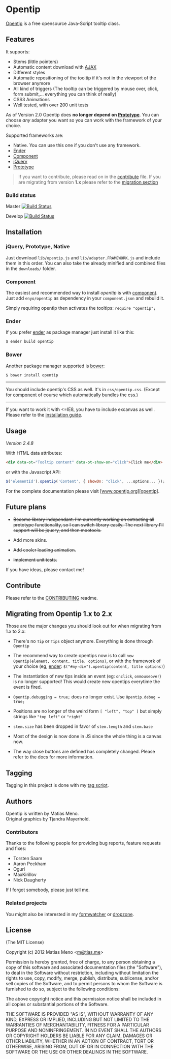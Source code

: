 Opentip
=======

[Opentip][opentip] is a free opensource Java-Script tooltip class.


Features
--------

It supports:

- Stems (little pointers)
- Automatic content download with [AJAX][ajax]
- Different styles
- Automatic repositioning of the tooltip if it's not in the viewport of the browser anymore
- All kind of triggers (The tooltip can be triggered by mouse over, click, form submit,... everything you can think of really)
- CSS3 Animations
- Well tested, with over 200 unit tests

As of Version 2.0 Opentip does **no longer depend on [Prototype]**. You can choose
*any* adapter you want so you can work with the framework of your choice.

Supported frameworks are:

- Native. You can use this one if you don't use any framework.
- [Ender]
- [Component]
- [jQuery]
- [Prototype]


> If you want to contribute, please read on in the [contribute](https://github.com/enyo/opentip/blob/master/CONTRIBUTING.md)
> file. If you are migrating from version **1.x** please refer to the
> [migration section](#migrating-from-opentip-1x-to-2x)

### Build status

Master [![Build Status](https://travis-ci.org/enyo/opentip.png?branch=master)](https://travis-ci.org/enyo/opentip)  

Develop [![Build Status](https://travis-ci.org/enyo/opentip.png?branch=develop)](https://travis-ci.org/enyo/opentip) 


Installation
------------

### jQuery, Prototype, Native

Just download `lib/opentip.js` and `lib/adapter.FRAMEWORK.js` and include them
in this order. You can also take the already minified and combined files in the
`downloads/` folder.

### Component

The easiest and recommended way to install *opentip* is with [component]. Just
add `enyo/opentip` as dependency in your `component.json` and rebuild it.

Simply requiring opentip then activates the tooltips: `require "opentip";`


### Ender

If you prefer [ender] as package manager just install it like this:

```bash
$ ender build opentip
```

### Bower

Another package manager supported is [bower]:

```bash
$ bower install opentip
```

* * *

You should include opentip's CSS as well. It's in `css/opentip.css`. (Except
for [component] of course which automatically bundles the css.)

* * *

If you want to work it with <=IE8, you have to include excanvas as well. Please
refer to the [installation guide](http://www.opentip.org/installation.html).

Usage
-----

*Version 2.4.8*

With HTML data attributes:

```html
<div data-ot="Tooltip content" data-ot-show-on="click">Click me</div>
```

or with the Javascript API:

```js
$('elementId').opentip('Content', { showOn: "click", ...options... });
```

For the complete documentation please visit [www.opentip.org][opentip].


Future plans
------------

- ~~Become library independant. I'm currently working on
  extracting all prototype functionality, so I can switch library easily. The
  next library   I'll support will be jquery, and then mootools.~~

- Add more skins.

- ~~Add cooler loading animation.~~

- ~~Implement unit tests.~~


If you have ideas, please contact me!


Contribute
----------

Please refer to the [CONTRIBUTING](https://github.com/enyo/opentip/blob/develop/CONTRIBUTING.md) readme.



Migrating from Opentip 1.x to 2.x
---------------------------------

Those are the major changes you should look out for when migrating from 1.x to 2.x:

- There's no `Tip` or `Tips` object anymore. Everything is done through
  `Opentip`

- The recommend way to create opentips now is to call
  `new Opentip(element, content, title, options)`, or with the framework of
  your choice (eg, [ender]: `$("#my-div").opentip(content, title options)`)

- The instantiation of new tips inside an event (eg: `onclick`, `onmouseover`)
  is no   longer supported! This would create new opentips everytime the event
  is fired.

- `Opentip.debugging = true;` does no longer exist. Use `Opentip.debug = true;`

- Positions are no longer of the weird form `[ "left", "top" ]` but simply
  strings   like `"top left"` or `"right"`

- `stem.size` has been dropped in favor of `stem.length` and `stem.base`

- Most of the design is now done in JS since the whole thing is a canvas now.

- The way close buttons are defined has completely changed. Please refer to the
  docs for more information.

Tagging
-------

Tagging in this project is done with my [tag script](http://github.com/enyo/tag).


Authors
-------

Opentip is written by Matias Meno.<br>
Original graphics by Tjandra Mayerhold.

### Contributors

Thanks to the following people for providing bug reports, feature requests and fixes:

- Torsten Saam
- Aaron Peckham
- Oguri
- MaxKirillov
- Nick Daugherty

If I forgot somebody, please just tell me.

### Related projects

You might also be interested in my [formwatcher](http://www.formwatcher.org/) or
[dropzone](http://www.dropzonejs.com/).

License
-------
(The MIT License)

Copyright (c) 2012 Matias Meno &lt;m@tias.me&gt;<br>

Permission is hereby granted, free of charge, to any person obtaining a copy of
this software and associated documentation files (the "Software"), to deal in
the Software without restriction, including without limitation the rights to
use, copy, modify, merge, publish, distribute, sublicense, and/or sell copies
of the Software, and to permit persons to whom the Software is furnished to do
so, subject to the following conditions:

The above copyright notice and this permission notice shall be included in all
copies or substantial portions of the Software.

THE SOFTWARE IS PROVIDED "AS IS", WITHOUT WARRANTY OF ANY KIND, EXPRESS OR
IMPLIED, INCLUDING BUT NOT LIMITED TO THE WARRANTIES OF MERCHANTABILITY,
FITNESS FOR A PARTICULAR PURPOSE AND NONINFRINGEMENT. IN NO EVENT SHALL THE
AUTHORS OR COPYRIGHT HOLDERS BE LIABLE FOR ANY CLAIM, DAMAGES OR OTHER
LIABILITY, WHETHER IN AN ACTION OF CONTRACT, TORT OR OTHERWISE, ARISING FROM,
OUT OF OR IN CONNECTION WITH THE SOFTWARE OR THE USE OR OTHER DEALINGS IN THE
SOFTWARE.

[opentip]: http://www.opentip.org/
[prototype]: http://www.prototypejs.org/
[jquery]: http://jquery.com/
[ajax]: http://en.wikipedia.org/wiki/Ajax_(programming)
[excanvas]: https://github.com/enyo/excanvas
[ender]: http://ender.no.de
[component]: https://github.com/component
[bower]: https://github.com/twitter/bower#readme
